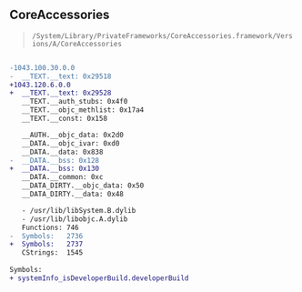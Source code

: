 ## CoreAccessories

> `/System/Library/PrivateFrameworks/CoreAccessories.framework/Versions/A/CoreAccessories`

```diff

-1043.100.30.0.0
-  __TEXT.__text: 0x29518
+1043.120.6.0.0
+  __TEXT.__text: 0x29528
   __TEXT.__auth_stubs: 0x4f0
   __TEXT.__objc_methlist: 0x17a4
   __TEXT.__const: 0x158

   __AUTH.__objc_data: 0x2d0
   __DATA.__objc_ivar: 0xd0
   __DATA.__data: 0x838
-  __DATA.__bss: 0x128
+  __DATA.__bss: 0x130
   __DATA.__common: 0xc
   __DATA_DIRTY.__objc_data: 0x50
   __DATA_DIRTY.__data: 0x48

   - /usr/lib/libSystem.B.dylib
   - /usr/lib/libobjc.A.dylib
   Functions: 746
-  Symbols:   2736
+  Symbols:   2737
   CStrings:  1545
 
Symbols:
+ systemInfo_isDeveloperBuild.developerBuild

```
